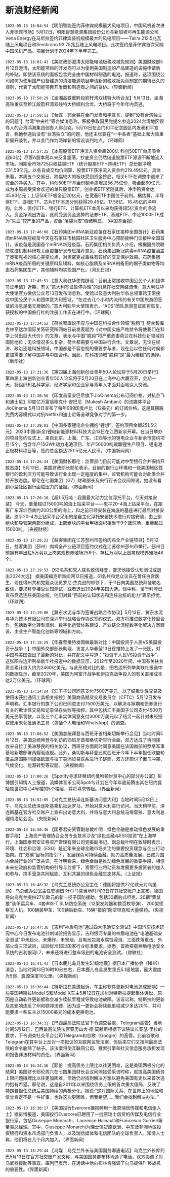 # 新浪财经新闻
`2023-05-13 18:04:54` 【明阳智能签约菲律宾规模最大风电项目，中国风机首次进入菲律宾市场】5月12日，明阳智慧能源集团股份公司与新加坡可再生能源公司Vena Energy在马尼拉签约菲律宾装机规模最大的风电项目——Talim 212.5兆瓦陆上风电项目和Sembrano 93.75兆瓦陆上风电项目。此次签约是菲律宾首次采购中国风机产品。项目计划于2024年下半年完工。

`2023-05-13 18:01:41` 【美财政部澄清太阳能电池板税收减免规则】美国财政部5月12日澄清，太阳能项目的开发商可以为使用美国制造的产品建造的设施申请新的补贴，即使该系统的面板包含完全由中国材料制造的电池。报道称，这项围绕公司如何为使用国产设备建造的清洁能源项目申请新的税收抵免而制定的期待已久的规则，代表了太阳能项目开发商和制造商之间的妥协。（界面新闻）

`2023-05-13 17:58:29` 【渝湘高铁重黔段箭杆湾双线特大桥合龙】5月13日，渝湘高铁重庆至黔江段箭杆湾双线特大桥顺利合龙，大桥将于今年年内贯通。

`2023-05-13 17:58:11` 【台媒：郭台铭在金门发表和平宣言，提到“没有台湾独立的问题”】台湾“中央社”等台媒消息称，积极争取国民党提名参选2024台湾地区领导人的台湾鸿海集团创办人郭台铭，5月13日在金门和平纪念园区内发表和平宣言，称他参选后没有“台湾独立”的问题，他还主张要在“一中各表”基础上和大陆重新展开谈判，并以金门作为两岸新的常设谈判地点。（环球网）

`2023-05-13 17:57:35` 【本周股票ETF净流入资金超200亿 科创50ETF单周吸金超60亿】尽管A股本周以来反复震荡，抄底资金仍然借道股票ETF源源不断地流入市场。同期全市场725只权益类ETF（统计股票ETF+跨境ETF）总份额净增231.59亿元。以各自成交均价测算，股票ETF获净流入资金约219.49亿元。具体来看，本周五个交易日，跌幅较大的板块受到资金抄底，相关ETF在调整中迎来了资金的净买入。其中，科创50ETF基金份额单周增加56.75亿份，吸金超60亿元，成为本周最受资金欢迎的单只股票ETF。创业板ETF紧随其后，净申购资金达35.93亿元；上证50ETF吸金近20亿元，在宽基ETF中国位于前列。据估算，半导体ETF、游戏ETF、芯片ETF本周分别获得29.45亿、17.58亿、16.45亿的净申购。此外，医疗ETF、银行ETF、计算机ETF本周以来均获得超5亿资金的净流入。资金净流出方面，此前受到资金追捧的证券ETF、基建ETF、中证1000ETF成为“失血”较严重的产品，资金“落袋为安”情绪明显。 (中国基金报)

`2023-05-13 17:46:08` 【石药集团mRNA新冠疫苗在石家庄接种全国首针】石药集团mRNA新冠疫苗今天在石家庄市桃园社区卫生服务中心预防接种门诊接种全国首针。该疫苗是我国首个mRNA新冠疫苗。石药集团相关负责人介绍，根据国务院联防联控机制科研攻关组疫苗研发专班推荐意见，石药集团新冠病毒mRNA疫苗涵盖了奥密克戎的核心突变位点，对奥密克戎毒株有较好的交叉保护效果。石药集团mRNA疫苗所用的关键原料及辅料，如核心脂质及mRNA制备用的帽子类似物等均由石药集团生产，其他辅料均实现国产化。（河北日报）

`2023-05-13 17:45:51` 【意大利驻华使馆辟谣：目前正常接收中国公民个人和团体签证申请】近期，有关“意大利签证暂停办理”的消息在社交网络流传。意大利驻华大使馆官方微信公众号13日发布消息称，使馆以及意大利驻华各总领事馆正常接收中国公民个人和团体意大利签证，“在过去几个小时内流传的有关中国旅游团签证的消息是毫无根据的。”意大利驻华大使馆表示，“ADS”团队旅游签证即将恢复，获授权的中国旅行社的注册工作正在进行中。（环球网）

`2023-05-13 17:34:52` 【荷兰智库说不应与中国在科技合作领域“脱钩”】荷兰智库克林亨达尔国际关系研究所网站日前发表题为《对中国实施严格禁令将使我们在科学上付出巨大代价》的文章，表示与中国“脱钩”将严重危害荷兰在科技创新领域的国际地位；无论情况多么复杂，荷兰都需要与中国进行合作。文章说，无论在经济、政治还是科技领域，中国都是不容忽视的重要参与者，现在比以往任何时候都更加需要了解中国并与中国合作。因此，在科技领域“脱钩”是“最为糟糕”的选择。（新华社）

`2023-05-13 17:31:36` 【第四届上海创新创业青年50人论坛将于5月20日举行】第四届上海创新创业青年50人论坛将于5月20日在上海中心大厦召开，会期一天，将组织知名科学家、经济学家和企业家与青年人才面对面地深入交流。

`2023-05-13 17:30:56` 【印度首富安巴尼旗下JioCinema公布订阅价格，对抗奈飞和迪士尼】印度亿万富翁穆克什·安巴尼（Mukesh Ambani）的流媒体平台JioCinema 5月13日宣布了每年999印度卢比（12美元）的订阅价格，这是其摆脱免费内容模式以对抗Netflix和迪士尼等全球竞争对手的第一步。

`2023-05-13 17:29:01` 【中国多家锂电企业拥抱“锂想”，签约项目金额251.5亿元】 2023中国(新余)锂电新能源材料科技大会13日在江西新余开幕。在当日举办的项目签约仪式上，来自北京、上海、广东、江西等地的锂电企业与新余市签约项目15个，包含年产15GWh动力电池项目、年产50000吨碳酸锂生产项目、锂电池正极材料项目等，签约总金额达251.5亿元人民币。（中国新闻网）

`2023-05-13 17:26:34` 【美国财长耶伦：监管部门目前可能对中型银行合并保持开放态度】5月13日，美国财政部长耶伦表示，目前的银行业环境和一些美国地区性银行的盈利压力可能导致该行业出现一定程度的集中，监管机构可能会对此类合并持开放态度。耶伦在七国集团（G7）财政部长及央行行长会议间隙说，她没有看到小型社区银行面临压力的证据。（界面新闻）

`2023-05-13 17:26:10` 【超1.5万吨！我国最大动力定位浮托平台，今天对接安装】 今天，重量超过15000吨的海上钻采平台——恩平20-4海上钻采平台，在距离广东深圳西南约200公里的海上，和之前已经安装在海底的基座进行最后对接安装。恩平20-4海上钻采平台采用的是自主化浮托安装技术进行对接安装，由上部组块和导管架两部分组成，上部组块的平台甲板面积相当于9个篮球场，重量超过15000吨。（央视财经）

`2023-05-13 17:20:22` 【益客集团在江苏邳州市签约肉鸡全产业链项目】5月12日，益客集团（邳州）肉鸡全产业链项目签约仪式在江苏徐州邳州市举行。邳州目前拥有年出栏5万羽以上肉禽规模养殖场258个、存栏万羽以上蛋禽规模养殖场48个。

`2023-05-13 17:19:53` 【62名共和党人联名致信拜登，要求他接受认知测试或退出2024大选】 据美国福克斯新闻网12日报道，61名共和党众议员在曾任白宫医生、现任得州共和党籍众议员罗尼·杰克逊的带领下，于11日向美国总统拜登联名致信，要求拜登接受认知测试，或者退出2024年美国大选。信中称，鉴于拜登已宣布竞选连任美国总统，他们对其“目前的认知状态和连任总统的能力”表示担忧。（环球网）

`2023-05-13 17:19:06` 【冀东水泥与华为签署战略合作协议】5月13日，冀东水泥与华为技术有限公司在深圳举行战略合作协议签约仪式。双方将推进数字化转型合作，包括数字化转型规划、数字化运营体系建设、产业链全流程数字化解决方案建设、主业生产智能化创新等领域和方向。

`2023-05-13 17:18:29` 【华春莹推特发图做最新对比：中国投资于人民VS美国投资于战争！】中国外交部部长助理、发言人华春莹13日在推特上发了一张图，对中国与美国做出了最新的对比，并在配文中写道：“投资于人民VS投资于战争”。这张图左边所列举新华社报道中的数据显示，2012年至2020年间，中国有关扶贫资金累计投入约为2460亿美元。与此形成对比的是，图右边所列举美联社报道中的数据显示，截至2020年，美国为阿富汗战争和伊拉克战争投入的有关直接成本达2万亿美元。（环球网）

`2023-05-13 17:14:24` 【汇丰子公司同意支付7500万美元，以了结欺诈性交易及使用未获批通讯工具相关指控】美国商品期货交易委员会（CFTC）5月12日发布声明称，汇丰银行的旗下公司已同意支付7500万美元，以解决与掉期和债券发行有关的欺诈性交易和记录保存失败等指控。其中包括汇丰美国子公司支付4500万美元民事罚款，以及三个汇丰实体同意支付3000万美元以了结另一起针对未经授权使用未获批通讯工具（包括个人电话和WhatsApp）的调查。

`2023-05-13 17:08:52` 【美国总统拜登与西班牙首相桑切斯举行会见】当地时间5月12日，美国总统拜登与到访的西班牙首相桑切斯举行会面，双方达成了协同接收来自拉丁美洲移民的相关协议，西班牙方面同时同意美国在该国南部的罗塔军事基地新增部署两艘驱逐舰。此外，桑切斯与拜登还就西班牙今年下半年担任欧盟轮值主席国期间加强欧盟与拉丁美洲贸易联系进行了磋商，双方还商讨了俄乌冲突、气候变化、能源转型等议题。（央视新闻）

`2023-05-13 17:00:26` 【Spotify寻求转租纽约曼哈顿世贸中心的部分办公室】彭博援引知情人士报道，流媒体音乐公司Spotify计划在今年年底前腾出其在纽约曼哈顿世贸中心4号楼的5个楼层，并将寻求转租。（界面新闻）

`2023-05-13 16:52:05` 【乌克兰总统泽连斯基访问意大利】当地时间5月13日上午，乌克兰总统泽连斯基乘机抵达罗马，开始对意大利进行访问。当天稍早前，泽连斯基在官方社交账户上宣布出访意大利，并将与意大利总统马塔雷拉、意大利总理梅洛尼会面。（央视新闻）

`2023-05-13 16:50:46` 【国泰君安资管副总裁叶明：绿色金融是推动绿色发展的重要手段】 上海资产管理协会会员专业技术沙龙“绿色金融与ESG投资”在上海举行。上海国泰君安证券资产管理有限公司党委副书记、副总裁叶明在致辞时表示，环境、社会和治理（ESG）是近年来全球金融市场关注的重要投资理念与企业行动指南。在“双碳”目标的指引下，发展绿色可持续金融、助力高质量发展，已成为国内金融行业的广泛共识。在叶明看来，绿色金融是推动绿色发展的重要手段，相信未来在政府和监管机构的引导与监督下，资管行业将动员和发展更多投资者的加入和参与，携手营造共同赋能、互利共赢的绿色金融生态体系。（上证报）

`2023-05-13 16:48:32` 【乌克兰总统办公室主任：德国将提供27亿欧元对乌援助】 乌总统办公室主任安德烈·叶尔马克当地时间13日在其社交账户上宣布，德国将向乌克兰提供27亿欧元的新一揽子国防援助，包括30辆豹式坦克、20辆“黄鼠狼”装甲运兵车、4套IRIS-T SLM防空系统（12架发射器和数百枚导弹）、200架侦察无人机、100辆装甲车、100辆后勤车、15辆“猎豹”防空坦克和大量弹药。（央视新闻）

`2023-05-13 16:47:36` 【吉利“神盾电池”通过四大电池安全测试】中国汽车技术研究中心今日发布电池针刺试验报告显示，吉利银河专属的神盾电池在“电池基础安全测试”中未起火、未爆炸、未冒烟，且电池包海水腐蚀浸泡、三面跌落重击、外部火烧三项试验，试验标准超过国家行业标准要求。据悉，首款搭载神盾电池安全系统的吉利银河L7，未来还将进行整车级别的电池安全测试。（财联社）

`2023-05-13 16:41:43` 【日本鹿儿岛县发生5.1级地震】据日本广播协会（NHK）消息，当地时间13日16时10分左右，日本鹿儿岛县发生里氏5.1级地震，最大震度为5弱，震源深度10公里。（央视新闻）

`2023-05-13 16:36:44` 【特斯拉在美遭起诉，车主称软件更新对电池造成影响】一些美国特斯拉Model S和Model X车主5月12日在加州对特斯拉提起集体诉讼，原因是自动软件更新据称会减少续航里程或导致电池故障。该诉讼称，特斯拉的更新及其影响违反了州和联邦法律，因为这一更新会将续航里程减少多达20%，并可能要求一些车主以15000美元的成本更换电池。

`2023-05-13 16:34:31` 【巴西最高法院法官下令调查谷歌、Telegram高管】当地时间5月12日，巴西最高法院法官亚历山大·德·莫赖斯根据下议院议长亚瑟·里拉的要求，下令调查社交平台公司Telegram和谷歌（Google）的高管。此前谷歌和Telegram在其平台上反对一项拟议的互联网监管法案，但后来它们又按照最高法院的命令删除了帖子。该法案将使互联网公司、搜索引擎和社交信息服务承担发现和报告非法材料的责任。（界面新闻）

`2023-05-13 16:34:16` 【耶伦：提高债务上限比以往更困难，这是美国两极分化的结果】美国财长耶伦周六在七国集团财长会议间隙接受采访时称，就提高美国债务上限问题摊牌比以往更加困难，但她仍对找到解决方案以避免美国有史以来首次违约抱有希望。耶伦说，这是自2011年以来围绕债务上限的首次重大僵局，反映了特朗普担任总统后美国持续的两极分化。她说:“这对国际关系、在世界上的地位和信誉肯定不是一件好事。也许这次更困难，但我希望……我们会找到解决办法。”

`2023-05-13 16:30:17` 【美国投行Evercore据报聘用一批原瑞信传媒和电信组人士】据彭博报道，美国投行Evercore已聘用了一批原瑞士信贷的传媒及电信行业银行家，包括Giuseppe Monarchi、Laurence Hainault和Francesco Gurrieri等董事总经理。其中，Giuseppe Monarchi为瑞士信贷原欧洲、中东及非洲地区投资银行和资本市场部门负责人，以及瑞信媒体和电信团队的全球负责人。知情人士称，他们将在几个月内加入。（界面新闻）

`2023-05-13 16:29:44` 【乌媒：乌克兰外长与美国国务卿通电话】乌克兰外长库列巴5月13日在官方社交账户发文称，与美国国务卿布林肯通了电话，双方协调了对乌武器援助等事宜。库列巴表示，在通话中他向布林肯强调了向乌提供F-16战机的重要性。（界面新闻）

